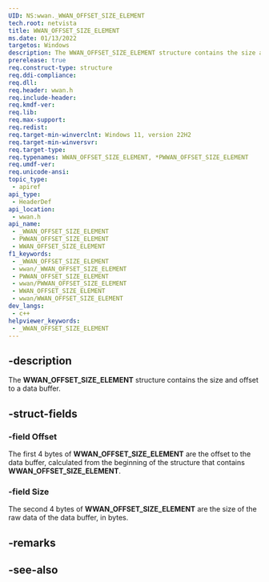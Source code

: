 ```yaml
---
UID: NS:wwan._WWAN_OFFSET_SIZE_ELEMENT
tech.root: netvista
title: WWAN_OFFSET_SIZE_ELEMENT
ms.date: 01/13/2022
targetos: Windows
description: The WWAN_OFFSET_SIZE_ELEMENT structure contains the size and offset to a data buffer.
prerelease: true
req.construct-type: structure
req.ddi-compliance: 
req.dll: 
req.header: wwan.h
req.include-header: 
req.kmdf-ver: 
req.lib: 
req.max-support: 
req.redist: 
req.target-min-winverclnt: Windows 11, version 22H2
req.target-min-winversvr: 
req.target-type: 
req.typenames: WWAN_OFFSET_SIZE_ELEMENT, *PWWAN_OFFSET_SIZE_ELEMENT
req.umdf-ver: 
req.unicode-ansi: 
topic_type:
 - apiref
api_type:
 - HeaderDef
api_location:
 - wwan.h
api_name:
 - _WWAN_OFFSET_SIZE_ELEMENT
 - PWWAN_OFFSET_SIZE_ELEMENT
 - WWAN_OFFSET_SIZE_ELEMENT
f1_keywords:
 - _WWAN_OFFSET_SIZE_ELEMENT
 - wwan/_WWAN_OFFSET_SIZE_ELEMENT
 - PWWAN_OFFSET_SIZE_ELEMENT
 - wwan/PWWAN_OFFSET_SIZE_ELEMENT
 - WWAN_OFFSET_SIZE_ELEMENT
 - wwan/WWAN_OFFSET_SIZE_ELEMENT
dev_langs:
 - c++
helpviewer_keywords:
 - _WWAN_OFFSET_SIZE_ELEMENT
---
```


## -description

The **WWAN_OFFSET_SIZE_ELEMENT** structure contains the size and offset to a data buffer.

## -struct-fields

### -field Offset

The first 4 bytes of **WWAN_OFFSET_SIZE_ELEMENT** are the offset to the data buffer, calculated from the beginning of the structure that contains **WWAN_OFFSET_SIZE_ELEMENT**.

### -field Size

The second 4 bytes of **WWAN_OFFSET_SIZE_ELEMENT** are the size of the raw data of the data buffer, in bytes.

## -remarks

## -see-also

